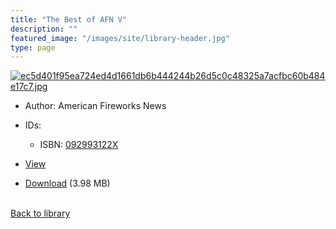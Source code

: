 ```yaml
---
title: "The Best of AFN V"
description: ""
featured_image: "/images/site/library-header.jpg"
type: page
---
```


<a href="https://drive.google.com/uc?export=view&id=1fwwlAo23BybTBOBk_UkBRs6FsSEvKx2Z" target="_blank">![ec5d401f95ea724ed4d1661db6b444244b26d5c0c48325a7acfbc60b484e17c7.jpg](/images/library/ec5d401f95ea724ed4d1661db6b444244b26d5c0c48325a7acfbc60b484e17c7.jpg)</a>
* Author: American Fireworks News
* IDs:
  * ISBN: <a href="https://www.worldcat.org/isbn/092993122X" target="_blank">092993122X</a>
* <a href="https://drive.google.com/uc?export=view&id=1fwwlAo23BybTBOBk_UkBRs6FsSEvKx2Z" target="_blank">View</a>

* [Download](https://drive.google.com/uc?export=download&id=1fwwlAo23BybTBOBk_UkBRs6FsSEvKx2Z) (3.98 MB)

<br />[Back to library](/library/)
